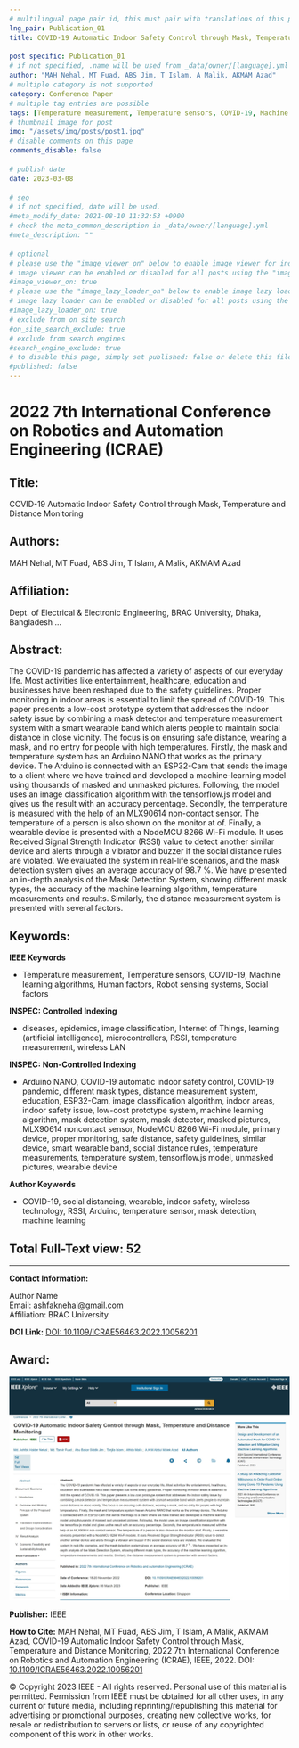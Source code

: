 ```yaml
---
# multilingual page pair id, this must pair with translations of this page. (This name must be unique)
lng_pair: Publication_01
title: COVID-19 Automatic Indoor Safety Control through Mask, Temperature and Distance Monitoring

post specific: Publication_01
# if not specified, .name will be used from _data/owner/[language].yml
author: "MAH Nehal, MT Fuad, ABS Jim, T Islam, A Malik, AKMAM Azad"
# multiple category is not supported
category: Conference Paper
# multiple tag entries are possible
tags: [Temperature measurement, Temperature sensors, COVID-19, Machine learning algorithms, Human factors, Robot sensing systems, Social factors]
# thumbnail image for post
img: "/assets/img/posts/post1.jpg"
# disable comments on this page
comments_disable: false

# publish date
date: 2023-03-08 

# seo
# if not specified, date will be used.
#meta_modify_date: 2021-08-10 11:32:53 +0900
# check the meta_common_description in _data/owner/[language].yml
#meta_description: ""

# optional
# please use the "image_viewer_on" below to enable image viewer for individual pages or posts (_posts/ or [language]/_posts folders).
# image viewer can be enabled or disabled for all posts using the "image_viewer_posts: true" setting in _data/conf/main.yml.
#image_viewer_on: true
# please use the "image_lazy_loader_on" below to enable image lazy loader for individual pages or posts (_posts/ or [language]/_posts folders).
# image lazy loader can be enabled or disabled for all posts using the "image_lazy_loader_posts: true" setting in _data/conf/main.yml.
#image_lazy_loader_on: true
# exclude from on site search
#on_site_search_exclude: true
# exclude from search engines
#search_engine_exclude: true
# to disable this page, simply set published: false or delete this file
#published: false
---
```


# 2022 7th International Conference on Robotics and Automation Engineering (ICRAE)

## Title:
COVID-19 Automatic Indoor Safety Control through Mask, Temperature and Distance Monitoring

## Authors:
MAH Nehal, MT Fuad, ABS Jim, T Islam, A Malik, AKMAM Azad

## Affiliation:
Dept. of Electrical & Electronic Engineering, BRAC University, Dhaka, Bangladesh
...

## Abstract:
The COVID-19 pandemic has affected a variety of aspects of our everyday life. Most activities like entertainment, healthcare, education and businesses have been reshaped due to the safety guidelines. Proper monitoring in indoor areas is essential to limit the spread of COVID-19. This paper presents a low-cost prototype system that addresses the indoor safety issue by combining a mask detector and temperature measurement system with a smart wearable band which alerts people to maintain social distance in close vicinity. The focus is on ensuring safe distance, wearing a mask, and no entry for people with high temperatures. Firstly, the mask and temperature system has an Arduino NANO that works as the primary device. The Arduino is connected with an ESP32-Cam that sends the image to a client where we have trained and developed a machine-learning model using thousands of masked and unmasked pictures. Following, the model uses an image classification algorithm with the tensorflow.js model and gives us the result with an accuracy percentage. Secondly, the temperature is measured with the help of an MLX90614 non-contact sensor. The temperature of a person is also shown on the monitor at of. Finally, a wearable device is presented with a NodeMCU 8266 Wi-Fi module. It uses Received Signal Strength Indicator (RSSI) value to detect another similar device and alerts through a vibrator and buzzer if the social distance rules are violated. We evaluated the system in real-life scenarios, and the mask detection system gives an average accuracy of 98.7 %. We have presented an in-depth analysis of the Mask Detection System, showing different mask types, the accuracy of the machine learning algorithm, temperature measurements and results. Similarly, the distance measurement system is presented with several factors.

## Keywords:
**IEEE Keywords**
- Temperature measurement, Temperature sensors, COVID-19, Machine learning algorithms, Human factors, Robot sensing systems, Social factors

**INSPEC: Controlled Indexing**
- diseases, epidemics, image classification, Internet of Things, learning (artificial intelligence), microcontrollers, RSSI, temperature measurement, wireless LAN

**INSPEC: Non-Controlled Indexing**
- Arduino NANO, COVID-19 automatic indoor safety control, COVID-19 pandemic, different mask types, distance measurement system, education, ESP32-Cam, image classification algorithm, indoor areas, indoor safety issue, low-cost prototype system, machine learning algorithm, mask detection system, mask detector, masked pictures, MLX90614 noncontact sensor, NodeMCU 8266 Wi-Fi module, primary device, proper monitoring, safe distance, safety guidelines, similar device, smart wearable band, social distance rules, temperature measurements, temperature system, tensorflow.js model, unmasked pictures, wearable device

**Author Keywords**
- COVID-19, social distancing, wearable, indoor safety, wireless technology, RSSI, Arduino, temperature sensor, mask detection, machine learning

## Total Full-Text view: 52

---

**Contact Information:**

Author Name  
Email: ashfaknehal@gmail.com  
Affiliation: BRAC University

**DOI Link:**
[DOI: 10.1109/ICRAE56463.2022.10056201](https://doi.org/10.1109/ICRAE56463.2022.10056201)

## Award:
![Paper View](/assets/img/posts/conf_paper.jpg)

**Publisher:**
IEEE

**How to Cite:**
MAH Nehal, MT Fuad, ABS Jim, T Islam, A Malik, AKMAM Azad, COVID-19 Automatic Indoor Safety
Control through Mask, Temperature and Distance Monitoring, 2022 7th International Conference on Robotics and Automation Engineering (ICRAE), IEEE, 2022. DOI: [10.1109/ICRAE56463.2022.10056201](https://doi.org/10.1109/ICRAE56463.2022.10056201)

© Copyright 2023 IEEE - All rights reserved. 
Personal use of this material is permitted. Permission from IEEE must be obtained for all other uses, in any current or future media, including reprinting/republishing this material for advertising or promotional purposes, creating new collective works, for resale or redistribution to servers or lists, or reuse of any copyrighted component of this work in other works.
